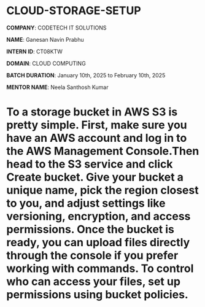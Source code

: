  # CLOUD-STORAGE-SETUP

 **COMPANY**: CODETECH IT SOLUTIONS

 **NAME**:   Ganesan Navin Prabhu

 **INTERN ID**: CT08KTW

 **DOMAIN**: CLOUD COMPUTING

**BATCH DURATION**:  January 10th, 2025 to February 10th, 2025

**MENTOR NAME**: Neela Santhosh Kumar 

# To a storage bucket in AWS S3 is pretty simple. First, make sure you have an AWS account and log in to the AWS Management Console.Then head to the S3 service and click Create bucket. Give your bucket a unique name, pick the region closest to you, and adjust settings like versioning, encryption, and access permissions. Once the bucket is ready, you can upload files directly through the console if you prefer working with commands. To control who can access your files, set up permissions using bucket policies.
